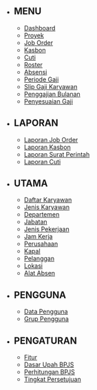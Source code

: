 - ## MENU
    - [Dashboard](/{{route}}/{{version}}/menu/dashboard)
    - [Proyek](/{{route}}/{{version}}/menu/proyek)
    - [Job Order](/{{route}}/{{version}}/menu/job-order)
    - [Kasbon](/{{route}}/{{version}}/menu/kasbon)
    - [Cuti](/{{route}}/{{version}}/menu/cuti)
    - [Roster](/{{route}}/{{version}}/menu/roster)
    - [Absensi](/{{route}}/{{version}}/menu/absensi)
    - [Periode Gaji](/{{route}}/{{version}}/menu/periode-gaji)
    - [Slip Gaji Karyawan](/{{route}}/{{version}}/menu/slip-gaji-karyawan)
    - [Penggajian Bulanan](/{{route}}/{{version}}/menu/penggajian-bulanan)
    - [Penyesuaian Gaji](/{{route}}/{{version}}/menu/penyesuaian-gaji)

- ## LAPORAN
    - [Laporan Job Order](/{{route}}/{{version}}/laporan/laporan-job-order)
    - [Laporan Kasbon](/{{route}}/{{version}}/laporan/laporan-kasbon)
    - [Laporan Surat Perintah](/{{route}}/{{version}}/laporan/laporan-surat-perintah)
    - [Laporan Cuti](/{{route}}/{{version}}/laporan/laporan-cuti)

- ## UTAMA
    - [Daftar Karyawan](/{{route}}/{{version}}/utama/daftar-karyawan)
    - [Jenis Karyawan](/{{route}}/{{version}}/utama/jenis-karyawan)
    - [Departemen](/{{route}}/{{version}}/utama/departemen)
    - [Jabatan](/{{route}}/{{version}}/utama/jabatan)
    - [Jenis Pekerjaan](/{{route}}/{{version}}/utama/jenis-pekerjaan)
    - [Jam Kerja](/{{route}}/{{version}}/utama/jam-kerja)
    - [Perusahaan](/{{route}}/{{version}}/utama/Perusahaan)
    - [Kapal](/{{route}}/{{version}}/utama/kapal)
    - [Pelanggan](/{{route}}/{{version}}/utama/pelanggan)
    - [Lokasi](/{{route}}/{{version}}/utama/lokasi)
    - [Alat Absen](/{{route}}/{{version}}/utama/alat-absen)

- ## PENGGUNA
    - [Data Pengguna](/{{route}}/{{version}}/pengguna/data-pengguna)
    - [Grup Pengguna](/{{route}}/{{version}}/pengguna/grup-pengguna)

- ## PENGATURAN
    - [Fitur](/{{route}}/{{version}}/pengaturan/fitur)
    - [Dasar Upah BPJS](/{{route}}/{{version}}/pengaturan/dasar-upah-bpjs)
    - [Perhitungan BPJS](/{{route}}/{{version}}/pengaturan/perhitungan-bpjs)
    - [Tingkat Persetujuan](/{{route}}/{{version}}/pengaturan/tingkat-persetujuan)
